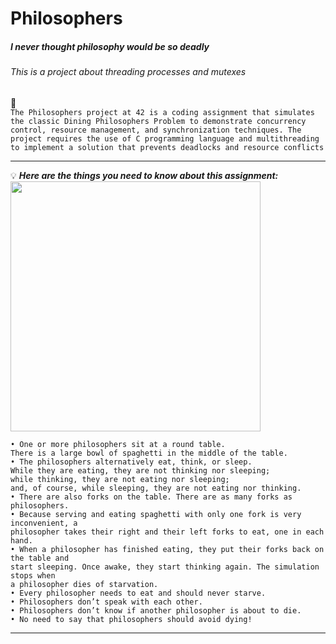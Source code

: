 # Philosophers
##### I never thought philosophy would be so deadly

###### This is a project about threading processes and mutexes

:mag_right:\
    `The Philosophers project at 42 is a coding assignment that simulates the classic Dining Philosophers Problem
    to demonstrate concurrency control, resource management, and synchronization techniques.
    The project requires the use of C programming language and multithreading
    to implement a solution that prevents deadlocks and resource conflicts`
___
:bulb: ***Here are the things you need to know about  this assignment:***
<img height=400 src='https://imgs.search.brave.com/6xeZZXiOoPk1PJufJp-c8iyQ5c0pt74ue7hIhz2amDs/rs:fit:860:0:0:0/g:ce/aHR0cHM6Ly91cGxv/YWQud2lraW1lZGlh/Lm9yZy93aWtpcGVk/aWEvY29tbW9ucy83/LzdiL0FuX2lsbHVz/dHJhdGlvbl9vZl90/aGVfZGluaW5nX3Bo/aWxvc29waGVyc19w/cm9ibGVtLnBuZw'>
```
• One or more philosophers sit at a round table.
There is a large bowl of spaghetti in the middle of the table.
• The philosophers alternatively eat, think, or sleep.
While they are eating, they are not thinking nor sleeping;
while thinking, they are not eating nor sleeping;
and, of course, while sleeping, they are not eating nor thinking.
• There are also forks on the table. There are as many forks as philosophers.
• Because serving and eating spaghetti with only one fork is very inconvenient, a
philosopher takes their right and their left forks to eat, one in each hand.
• When a philosopher has finished eating, they put their forks back on the table and
start sleeping. Once awake, they start thinking again. The simulation stops when
a philosopher dies of starvation.
• Every philosopher needs to eat and should never starve.
• Philosophers don’t speak with each other.
• Philosophers don’t know if another philosopher is about to die.
• No need to say that philosophers should avoid dying!
```
___
